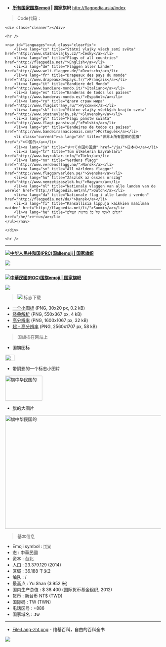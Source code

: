 - **[所有国家国旗emoji](http://flagpedia.asia/index) | 国家旗帜**
http://flagpedia.asia/index

> Code代码：

```
<div class="cleaner"></div>

<hr />

<nav id="languages"><ul class="clearfix">
	<li><a lang="cs" title="Státní vlajky všech zemí světa" href="http://www.statnivlajky.cz/">Česky</a></li>
	<li><a lang="en" title="Flags of all countries" href="http://flagpedia.net/">English</a></li>
	<li><a lang="de" title="Flaggen aller Länder" href="http://www.welt-flaggen.de/">Deutsch</a></li>
	<li><a lang="fr" title="Drapeaux des pays du monde" href="http://www.drapeauxdespays.fr/">Français</a></li>
	<li><a lang="it" title="Bandiere del Mondo" href="http://www.bandiere-mondo.it/">Italiano</a></li>
	<li><a lang="es" title="Banderas de todos los países" href="http://www.banderas-mundo.es/">Español</a></li>
	<li><a lang="ru" title="флаги стран мира" href="http://www.flagistrany.ru/">Русский</a></li>
	<li><a lang="sk" title="Štátne vlajky všetkých krajín sveta" href="http://www.statnevlajky.sk/">Slovensky</a></li>
	<li><a lang="pl" title="Flagi państw świata" href="http://www.flagi-panstw.pl/">Polski</a></li>
	<li><a lang="pt" title="Bandeiras de todos os países" href="http://www.bandeirasnacionais.com/">Português</a></li>
	<li class="current"><a lang="zh" title="世界上所有国家的国旗" href="/">中国的</a></li>
	<li><a lang="ja" title="すべての国の国旗" href="/ja/">日本の</a></li>
	<li><a lang="tr" title="Tüm ülkelerin bayrakları" href="http://www.bayraklar.info/">Türk</a></li>
	<li><a lang="no" title="Verdens flagg" href="http://www.verdensflagg.no/">Norsk</a></li>
	<li><a lang="sv" title="All världens flaggor" href="http://www.flaggorvarlden.se/">Svenska</a></li>
	<li><a lang="hu" title="Zászlók az összes ország" href="http://www.nemzetizaszlok.hu/">Magyar</a></li>
	<li><a lang="nl" title="Nationale vlaggen van alle landen van de wereld" href="http://flagpedia.net/nl/">Dutch</a></li>
	<li><a lang="da" title="Nationale flag i alle lande i verden" href="http://flagpedia.net/da/">Dansk</a></li>
	<li><a lang="fi" title="Kansallisia lippuja kaikkien maailman maiden" href="http://flagpedia.net/fi/">Suomi</a></li>
	<li><a lang="he" title="דגלים לאומי של כל מדינות העולם" href="/he/">עברית</a></li>
</ul></nav>

</div>

<hr />
```
----------------------------------------------------------------------------

**<img src="https://github.com/taoste/Hello-World/blob/master/images/favicon-ico/ROC/cn.png?raw=true"/>[中华人民共和国(PRC)国旗emoji | 国家旗帜](http://flagpedia.asia/the-people-s-republic-of-china)**

<img src="https://github.com/taoste/Hello-World/blob/master/images/favicon-ico/ROC/cn（580x387）.png?raw=true"/>

----------------------------------------------------------------------------

**<img src="https://github.com/taoste/Hello-World/blob/master/images/favicon-ico/ROC/tw.png?raw=true"/>[中華民國(ROC)国旗emoji | 国家旗帜](http://flagpedia.asia/the-republic-of-china)**

<img src="https://github.com/taoste/Hello-World/blob/master/images/favicon-ico/ROC/tw (550x367).png?raw=true"/>

> <img src="https://github.com/taoste/Hello-World/blob/master/images/favicon-ico/ROC/tw.png?raw=true"/> 标志下载
- [一个小图标](http://flagpedia.asia/data/flags/mini/tw.png) (PNG, 30x20 px, 0.2 kB)
- [经典解析](http://flagpedia.asia/data/flags/normal/tw.png) (PNG, 550x367 px, 4 kB)
- [高分辨率](http://flagpedia.asia/data/flags/big/tw.png) (PNG, 1600x1067 px, 32 kB)
- [超 - 高分辨率](http://flagpedia.asia/data/flags/ultra/tw.png) (PNG, 2560x1707 px, 58 kB)

> 国旗插在网站上

- 国旗图标

<a href="http://flagpedia.asia/the-republic-of-china"><img alt="旗中华民国的" src="//flagpedia.asia/data/flags/mini/tw.png" width="30" height="20" /></a>

- 带阴影的一个标志小图片

<a href="http://flagpedia.asia/the-republic-of-china"><img alt="旗中华民国的" src="//flagpedia.asia/data/flags/small/tw.png" width="120" height="80" /></a>

- 旗的大图片

<a href="http://flagpedia.asia/the-republic-of-china"><img alt="旗中华民国的" src="//flagpedia.asia/data/flags/normal/tw.png" width="550" height="367" /></a>

> 基本信息
- Emoji symbol : 🇹🇼
- 态 : 中華民國
- 资本 : 台北
- 人口 : 23.379.129 (2014)
- 区域 : 36.188 千米2
- 编队 : /
- 最高点 : Yu Shan (3.952 米)
- 国内生产总值 : $ 38.400 (国际货币基金组织, 2012)
- 货币 : 新台币 NT$ (TWD)
- 国际码 : TW (TWN)
- 电话区号 : +886
- 国家域名 : .tw

----------------------------------------------------------------------------

- [File:Lang-zht.png](https://zh.wikipedia.org/wiki/File:Lang-zht.png) - 维基百科，自由的百科全书

<img src="https://upload.wikimedia.org/wikipedia/commons/0/02/Lang-zht.png?raw=true"/>
